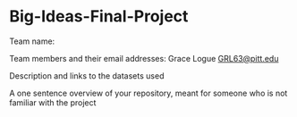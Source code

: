 # Big-Ideas-Final-Project
Team name:

Team members and their email addresses:
Grace Logue GRL63@pitt.edu

Description and links to the datasets used

A one sentence overview of your repository, meant for someone who is not familiar with the project
